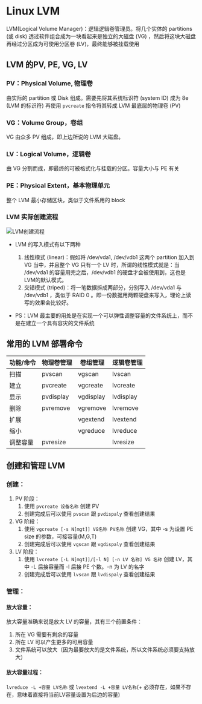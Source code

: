 # Linux LVM
LVM(Logical Volume Manager)：逻辑逻辑卷管理员。将几个实体的 partitions (或 disk) 透过软件组合成为一块看起来是独立的大磁盘 (VG) ，然后将这块大磁盘再经过分区成为可使用分区卷 (LV)，最终能够被挂载使用

## LVM 的PV, PE, VG, LV
### PV：Physical Volume, 物理卷
由实际的 partition 或 Disk 组成。需要先将其系统标识符 (system ID) 成为 8e (LVM 的标识符) 再使用 `pvcreate` 指令将其转成 LVM 最底层的物理卷 (PV)

### VG：Volume Group，卷组
VG 由众多 PV 组成，即上边所说的 LVM 大磁盘。

### LV：Logical Volume，逻辑卷
由 VG 分割而成，即最终的可被格式化与挂载的分区。容量大小与 PE 有关

### PE：Physical Extent，基本物理单元
整个 LVM 最小存储区块，类似于文件系用的 block 

### LVM 实际创建流程
![LVM创建流程](https://linux.vbird.org/linux_basic/centos7/0420quota/centos7_lvm.jpg)

* LVM 的写入模式有以下两种
  1. 线性模式 (linear)：假如将 /dev/vda1, /dev/vdb1 这两个 partition 加入到 VG 当中，并且整个 VG 只有一个 LV 时，所谓的线性模式就是：当 /dev/vda1 的容量用完之后，/dev/vdb1 的硬盘才会被使用到，这也是LVM的默认模式。
  2. 交错模式 (triped)：将一笔数据拆成两部分，分别写入 /dev/vda1 与 /dev/vdb1 ，类似于 RAID 0 。即一份数据用两颗硬盘来写入，理论上读写的效果会比较好。

* PS：LVM 最主要的用处是在实现一个可以弹性调整容量的文件系统上，而不是在建立一个具有容灾的文件系统

## 常用的 LVM 部署命令
|功能/命令|物理卷管理|卷组管理|逻辑卷管理|
|-|-|-|-|
|扫描|pvscan|vgscan|lvscan|
|建立|pvcreate|vgcreate|lvcreate|
|显示|pvdisplay|vgdisplay|lvdisplay|
|删除|pvremove|vgremove|lvremove|
|扩展||vgextend|lvextend|
|缩小||vgreduce|lvreduce|
|调整容量|pvresize||lvresize|

## 创建和管理 LVM
### 创建：
1. PV 阶段：
   1. 使用 `pvcreate 设备名称` 创建 PV
   2. 创建完成后可以使用 `pvscan` 跟 `pvdispaly` 查看创建结果
2. VG 阶段：
   1. 使用 `vgcreate [-s N[mgt]] VG名称 PV名称` 创建 VG，其中 -s 为设置 PE size 的参数，可接容量(M,G,T)
   2. 创建完成后可以使用 `vgscan` 跟 `vgdispaly` 查看创建结果
3. LV 阶段：
   1. 使用 `lvcreate [-L N[mgt]]/[-l N] [-n LV 名称] VG 名称` 创建 LV，其中 -L 后接容量而 -l 后接 PE 个数。-n 为 LV 的名字
   2. 创建完成后可以使用 `lvscan` 跟 `lvdispaly` 查看创建结果

### 管理：
#### 放大容量：
放大容量准确来说是放大 LV 的容量，其有三个前置条件：
1. 所在 VG 需要有剩余的容量
2. 所在 LV 可以产生更多的可用容量
3. 文件系统可以放大（因为最要放大的是文件系统，所以文件系统必须要支持放大）
#### 放大容量过程：
`lvreduce -L +容量 LV名称` 或 `lvextend -L +容量 LV名称`(+ 必须存在，如果不存在，意味着直接将当前LV容量设置为后边的容量)

